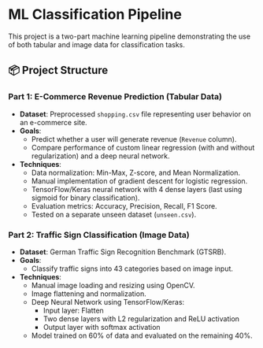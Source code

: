 # ML Classification Pipeline

This project is a two-part machine learning pipeline demonstrating the use of both tabular and image data for classification tasks.

## 📦 Project Structure

### Part 1: E-Commerce Revenue Prediction (Tabular Data)
- **Dataset**: Preprocessed `shopping.csv` file representing user behavior on an e-commerce site.
- **Goals**:
  - Predict whether a user will generate revenue (`Revenue` column).
  - Compare performance of custom linear regression (with and without regularization) and a deep neural network.
- **Techniques**:
  - Data normalization: Min-Max, Z-score, and Mean Normalization.
  - Manual implementation of gradient descent for logistic regression.
  - TensorFlow/Keras neural network with 4 dense layers (last using sigmoid for binary classification).
  - Evaluation metrics: Accuracy, Precision, Recall, F1 Score.
  - Tested on a separate unseen dataset (`unseen.csv`).

### Part 2: Traffic Sign Classification (Image Data)
- **Dataset**: German Traffic Sign Recognition Benchmark (GTSRB).
- **Goals**:
  - Classify traffic signs into 43 categories based on image input.
- **Techniques**:
  - Manual image loading and resizing using OpenCV.
  - Image flattening and normalization.
  - Deep Neural Network using TensorFlow/Keras:
    - Input layer: Flatten
    - Two dense layers with L2 regularization and ReLU activation
    - Output layer with softmax activation
  - Model trained on 60% of data and evaluated on the remaining 40%.
